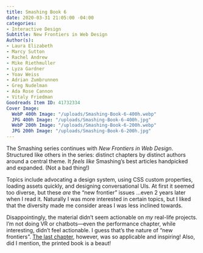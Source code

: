 ```yaml
---
title: Smashing Book 6
date: 2020-03-31 21:05:00 -04:00
categories:
- Interactive Design
Subtitle: New Frontiers in Web Design
Author(s):
- Laura Elizabeth
- Marcy Sutton
- Rachel Andrew
- Mike Riethmuller
- Lyza Gardner
- Yoav Weiss
- Adrian Zumbrunnen
- Greg Nudelman
- Ada Rose Cannon
- Vitaly Friedman
Goodreads Item ID: 41732334
Cover Image:
  WebP 400h Image: "/uploads/Smashing-Book-6-400h.webp"
  JPG 400h Image: "/uploads/Smashing-Book-6-400h.jpg"
  WebP 200h Image: "/uploads/Smashing-Book-6-200h.webp"
  JPG 200h Image: "/uploads/Smashing-Book-6-200h.jpg"
---
```


The Smashing series continues with *New Frontiers in Web Design*. Structured like others in the series: distinct chapters by distinct authors around a central theme. It *feels like* Smashing’s best articles handpicked and expanded. (Not a bad thing!)

Topics include advocating a design system, using CSS custom properties, loading assets quickly, and designing conversational UIs. At first it seemed too diverse, but these *are* the “new frontier” issues …even 2 years later when I read it. Naturally I was more interested in certain topics, but I liked that the diversity made me consider areas I was less inclined towards.

Disappointingly, the material didn’t seem actionable on *my* real-life projects. I’m not doing VR or chatbots—even the performance chapter, while interesting, didn’t feel actionable. I guess that’s the nature of “new frontiers”. [The last chapter](https://www.smashingmagazine.com/2018/06/bringing-personality-back-to-the-web), however, was so applicable and inspiring! Also, did I mention, the printed book is a beaut!